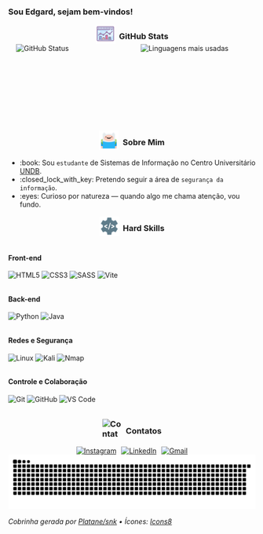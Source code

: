 <h3>Sou Edgard, sejam bem-vindos!</h3>

<!-- GitHub Stats -->
<h3 style="display:flex;align-items:center;justify-content:center;margin:0;">
  <img src="./img/icons8-combo-chart.apng" alt="Chart icon" style="width:40px;height:40px;" />
  <span style="margin:.5rem 0 0 .5rem;">GitHub Stats</span>
</h3>

<div style="display:flex;justify-content:center;align-items:center;gap:10px;margin-left:1rem;">
  <img
    src="https://edgard-maia-github-readme-stats.vercel.app/api?username=EdgardMaia&show_icons=true&theme=synthwave"
    alt="GitHub Status"
    style="height:160px;width:50%;object-fit:contain;"
  />
  <img
    src="https://edgard-maia-github-readme-stats.vercel.app/api/top-langs/?username=EdgardMaia&layout=compact&theme=synthwave"
    alt="Linguagens mais usadas"
    style="height:160px;width:48%;object-fit:contain;"
  />
</div>

<!-- Sobre mim -->
<h3 style="display:flex;align-items:center;justify-content:center;margin-top:16px;">
  <img src="./img/icons8-finn.apng" alt="Finn" style="width:40px;height:40px;" />
  <span style="margin:.5rem 0 0 .5rem;">Sobre Mim</span>
</h3>

<ul>
  <li>:book: Sou <code>estudante</code> de Sistemas de Informação no Centro Universitário <a href="https://undb.edu.br/">UNDB</a>.</li>
  <li>:closed_lock_with_key: Pretendo seguir a área de <code>segurança da informação</code>.</li>
  <li>:eyes: Curioso por natureza — quando algo me chama atenção, vou fundo.</li>
</ul>

<h3 style="display:flex;align-items:center;justify-content:center;margin-top:16px;">
  <img src="./img/icons8-desenvolvimento-back-end.apng" alt="Dev" style="width:40px;height:40px;" />
  <span style="margin:.5rem 0 0 .5rem;">Hard Skills</span>
</h3>

<!-- Hard Skills -->
<div style="display:flex;flex-direction:column;gap:12px;align-items:flex-start;">
  <div>
    <h4>Front-end</h4>
    <img src="https://img.icons8.com/color/48/html-5--v1.png" alt="HTML5" style="width:40px;height:40px;" />
    <img src="https://img.icons8.com/color/48/css3.png" alt="CSS3" style="width:40px;height:40px;" />
    <img src="https://img.icons8.com/color/48/sass.png" alt="SASS" style="width:40px;height:40px;" />
    <img src="https://img.icons8.com/fluency/48/vite.png" alt="Vite" style="width:40px;height:40px;" />
  </div>

  <div>
    <h4>Back-end</h4>
    <img src="https://img.icons8.com/color/48/python--v1.png" alt="Python" style="width:40px;height:40px;" />
    <img src="https://img.icons8.com/fluency/48/java-coffee-cup-logo.png" alt="Java" style="width:40px;height:40px;" />
  </div>

  <div>
    <h4>Redes e Segurança</h4>
    <img src="https://img.icons8.com/external-tal-revivo-shadow-tal-revivo/48/external-linux-a-family-of-open-source-unix-like-operating-systems-based-on-the-linux-kernel-logo-shadow-tal-revivo.png" alt="Linux" style="width:40px;height:40px;" />
    <img src="https://img.icons8.com/color/48/kali-linux.png" alt="Kali" style="width:40px;height:40px;" />
    <img src="https://img.icons8.com/color/48/nmap.png" alt="Nmap" style="width:40px;height:40px;" />
  </div>

  <div>
    <h4>Controle e Colaboração</h4>
    <img src="https://img.icons8.com/color/48/git.png" alt="Git" style="width:40px;height:40px;" />
    <img src="https://img.icons8.com/ios-filled/50/github.png" alt="GitHub" style="width:40px;height:40px;" />
    <img src="https://img.icons8.com/color/48/visual-studio-code-2019.png" alt="VS Code" style="width:40px;height:40px;" />
  </div>
</div>

<!-- Contatos -->
<h3 style="display:flex;align-items:center;justify-content:center;margin-top:2rem;">
  <img src="./img/icons8-grupos-de-usuários.apng" alt="Contatos" style="width:40px;height:40px;" />
  <span style="margin:.5rem 0 0 .5rem;">Contatos</span>
</h3>

<div style="display:flex;gap:10px;justify-content:center;align-items:center;">
  <a href="https://www.instagram.com/_edgardmaia_/" target="_blank" rel="noopener noreferrer">
    <img src="https://img.shields.io/badge/Instagram-E4405F?style=for-the-badge&logo=instagram&logoColor=white" alt="Instagram" />
  </a>
  <a href="https://www.linkedin.com/in/edgard-maia/" target="_blank" rel="noopener noreferrer">
    <img src="https://img.shields.io/badge/LinkedIn-0077B5?style=for-the-badge&logo=linkedin&logoColor=white" alt="LinkedIn" />
  </a>
  <a href="mailto:edgardmaiaa@gmail.com">
    <img src="https://img.shields.io/badge/Gmail-D14836?style=for-the-badge&logo=gmail&logoColor=white" alt="Gmail" />
  </a>
</div>

<!-- Snake -->
<img alt="github snake dark mode" src="dist/github-snake-dark.svg" />

<p><em>Cobrinha gerada por <a href="https://github.com/Platane/snk">Platane/snk</a> • Ícones: <a href="https://icons8.com/">Icons8</a></em></p>
